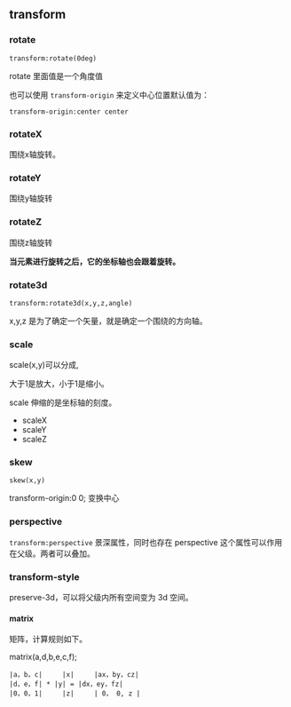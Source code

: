 ## transform

### rotate

`transform:rotate(0deg)`

rotate 里面值是一个角度值

也可以使用 `transform-origin` 来定义中心位置默认值为：

`transform-origin:center center`

### rotateX

围绕x轴旋转。

### rotateY

围绕y轴旋转

### rotateZ

围绕z轴旋转

**当元素进行旋转之后，它的坐标轴也会跟着旋转。**

### rotate3d

`transform:rotate3d(x,y,z,angle)`

x,y,z 是为了确定一个矢量，就是确定一个围绕的方向轴。



### scale

scale(x,y)可以分成,

大于1是放大，小于1是缩小。

scale 伸缩的是坐标轴的刻度。

+ scaleX
+ scaleY
+ scaleZ



### skew

`skew(x,y)`



transform-origin:0 0; 变换中心

### perspective

`transform:perspective` 景深属性，同时也存在 perspective 这个属性可以作用在父级。两者可以叠加。



### transform-style

preserve-3d，可以将父级内所有空间变为 3d 空间。





#### matrix

矩阵，计算规则如下。

matrix(a,d,b,e,c,f);

```
|a，b，c|		|x| 	|ax，by，cz|
|d，e，f| * |y| = |dx，ey，fz|
|0，0，1|		|z|		| 0， 0, z |
```

